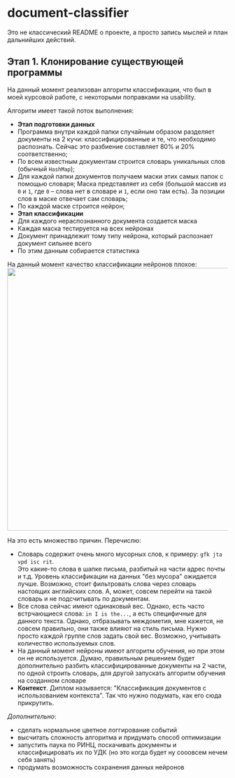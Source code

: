 # document-classifier

Это не классический README о проекте, а просто запись мыслей и план дальнийших действий.

## Этап 1. Клонирование существующей программы

На данный момент реализован алгоритм классификации, что был в моей курсовой работе, с некоторыми поправками на usability.

Алгоритм имеет такой поток выполнения:

* __Этап подготовки данных__
* Программа внутри каждой папки случайным образом разделяет документы на 2 кучи: классифицированные и те, что необходимо распознать.
Сейчас это разбиение составляет 80% и 20% соответственно;
* По всем известным документам строится словарь уникальных слов (обычный `HashMap`);
* Для каждой папки документов получаем маски этих самых папок с помощью словаря;
Маска представляет из себя (большой массив из `0` и `1`, где `0` – слова нет в словаре и `1`, если оно там есть). За позиции
слов в маске отвечает сам словарь;
* По каждой маске строится нейрон;
* __Этап классификации__
* Для каждого нераспознанного документа создается маска
* Каждая маска тестируется на всех нейронах
* Документ принадлежит тому типу нейрона, который распознает документ сильнее всего
* По этим данным собирается статистика

На данный момент качество классификации нейронов плохое:
<img src="https://i.imgur.com/deUJZc5.png" width=600/>

На это есть множество причин. Перечислю:
* Словарь содержит очень много мусорных слов, к примеру: `gfk jta vpd isc rit`.  
  Это какие-то слова в шапке письма, разбитый на части адрес почты и т.д. Уровень классификации на данных "без мусора" ожидается лучше.
  Возможно, стоит фильтровать слова через словарь настоящих английских слов. А, может, совсем перейти на такой словарь и не подсчитывать
  по документам.
* Все слова сейчас имеют одинаковый вес. Однако, есть часто встрчающиеся слова: `in I is the...`, а есть специфичные для данного текста.
Однако, отбразывать междометия, мне кажется, не совсем правильно, они также влияют на стиль письма. Нужно просто каждой группе слов задать
свой вес. Возможно, учитывать количество используемых слов.
* На данный момент нейроны имеют алгоритм обучения, но при этом он не используется. Думаю, правильным решением будет дополнительно
разбить классифицированные документы на 2 части, по одной строить словарь, для другой запускать алгоритм обучения на созданном словаре
* __Контекст__. Диплом называется: "Классификация документов с использованием контекста". Так что нужно подумать, как его сюда прикрутить.

_Дополнительно_:
* сделать нормальное цветное логгирование событий
* высчитать сложность алгоритма и придумать способ оптимизации
* запустить паука по РИНЦ, поскачивать документы и классифицировать их по УДК (но это когда будет ну сооовсем нечем себя занять)
* продумать возможность сохранения данных нейронов
